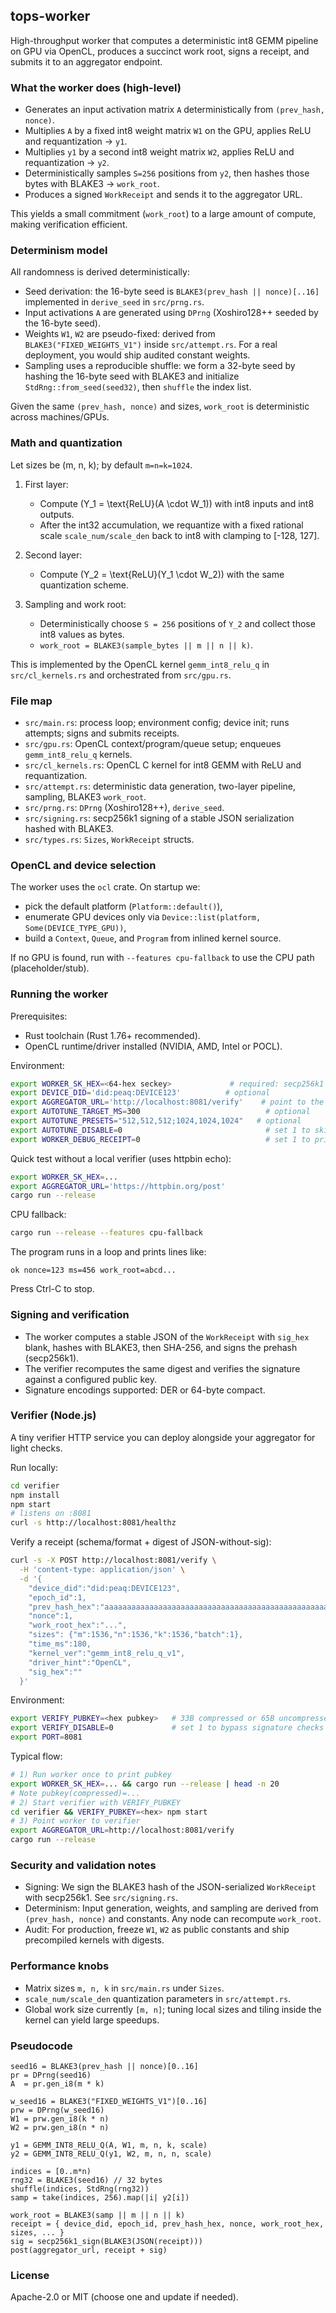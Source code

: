 ## tops-worker

High-throughput worker that computes a deterministic int8 GEMM pipeline on GPU via OpenCL, produces a succinct work root, signs a receipt, and submits it to an aggregator endpoint.

### What the worker does (high-level)

- Generates an input activation matrix `A` deterministically from `(prev_hash, nonce)`.
- Multiplies `A` by a fixed int8 weight matrix `W1` on the GPU, applies ReLU and requantization → `y1`.
- Multiplies `y1` by a second int8 weight matrix `W2`, applies ReLU and requantization → `y2`.
- Deterministically samples `S=256` positions from `y2`, then hashes those bytes with BLAKE3 → `work_root`.
- Produces a signed `WorkReceipt` and sends it to the aggregator URL.

This yields a small commitment (`work_root`) to a large amount of compute, making verification efficient.

### Determinism model

All randomness is derived deterministically:

- Seed derivation: the 16-byte seed is `BLAKE3(prev_hash || nonce)[..16]` implemented in `derive_seed` in `src/prng.rs`.
- Input activations `A` are generated using `DPrng` (Xoshiro128++ seeded by the 16-byte seed).
- Weights `W1`, `W2` are pseudo-fixed: derived from `BLAKE3("FIXED_WEIGHTS_V1")` inside `src/attempt.rs`. For a real deployment, you would ship audited constant weights.
- Sampling uses a reproducible shuffle: we form a 32-byte seed by hashing the 16-byte seed with BLAKE3 and initialize `StdRng::from_seed(seed32)`, then `shuffle` the index list.

Given the same `(prev_hash, nonce)` and sizes, `work_root` is deterministic across machines/GPUs.

### Math and quantization

Let sizes be \(m, n, k\); by default `m=n=k=1024`.

1. First layer:

   - Compute \(Y_1 = \text{ReLU}(A \cdot W_1)\) with int8 inputs and int8 outputs.
   - After the int32 accumulation, we requantize with a fixed rational scale `scale_num/scale_den` back to int8 with clamping to [-128, 127].

2. Second layer:

   - Compute \(Y_2 = \text{ReLU}(Y_1 \cdot W_2)\) with the same quantization scheme.

3. Sampling and work root:
   - Deterministically choose `S = 256` positions of `Y_2` and collect those int8 values as bytes.
   - `work_root = BLAKE3(sample_bytes || m || n || k)`.

This is implemented by the OpenCL kernel `gemm_int8_relu_q` in `src/cl_kernels.rs` and orchestrated from `src/gpu.rs`.

### File map

- `src/main.rs`: process loop; environment config; device init; runs attempts; signs and submits receipts.
- `src/gpu.rs`: OpenCL context/program/queue setup; enqueues `gemm_int8_relu_q` kernels.
- `src/cl_kernels.rs`: OpenCL C kernel for int8 GEMM with ReLU and requantization.
- `src/attempt.rs`: deterministic data generation, two-layer pipeline, sampling, BLAKE3 `work_root`.
- `src/prng.rs`: `DPrng` (Xoshiro128++), `derive_seed`.
- `src/signing.rs`: secp256k1 signing of a stable JSON serialization hashed with BLAKE3.
- `src/types.rs`: `Sizes`, `WorkReceipt` structs.

### OpenCL and device selection

The worker uses the `ocl` crate. On startup we:

- pick the default platform (`Platform::default()`),
- enumerate GPU devices only via `Device::list(platform, Some(DEVICE_TYPE_GPU))`,
- build a `Context`, `Queue`, and `Program` from inlined kernel source.

If no GPU is found, run with `--features cpu-fallback` to use the CPU path (placeholder/stub).

### Running the worker

Prerequisites:

- Rust toolchain (Rust 1.76+ recommended).
- OpenCL runtime/driver installed (NVIDIA, AMD, Intel or POCL).

Environment:

```bash
export WORKER_SK_HEX=<64-hex seckey>             # required: secp256k1 private key
export DEVICE_DID='did:peaq:DEVICE123'          # optional
export AGGREGATOR_URL='http://localhost:8081/verify'    # point to the verifier by default
export AUTOTUNE_TARGET_MS=300                            # optional
export AUTOTUNE_PRESETS="512,512,512;1024,1024,1024"   # optional
export AUTOTUNE_DISABLE=0                                # set 1 to skip tuning (use 1024^3)
export WORKER_DEBUG_RECEIPT=0                            # set 1 to print full receipt
```

Quick test without a local verifier (uses httpbin echo):

```bash
export WORKER_SK_HEX=...
export AGGREGATOR_URL='https://httpbin.org/post'
cargo run --release
```

CPU fallback:

```bash
cargo run --release --features cpu-fallback
```

The program runs in a loop and prints lines like:

```
ok nonce=123 ms=456 work_root=abcd...
```

Press Ctrl-C to stop.

### Signing and verification

- The worker computes a stable JSON of the `WorkReceipt` with `sig_hex` blank, hashes with BLAKE3, then SHA-256, and signs the prehash (secp256k1).
- The verifier recomputes the same digest and verifies the signature against a configured public key.
- Signature encodings supported: DER or 64-byte compact.

### Verifier (Node.js)

A tiny verifier HTTP service you can deploy alongside your aggregator for light checks.

Run locally:

```bash
cd verifier
npm install
npm start
# listens on :8081
curl -s http://localhost:8081/healthz
```

Verify a receipt (schema/format + digest of JSON-without-sig):

```bash
curl -s -X POST http://localhost:8081/verify \
  -H 'content-type: application/json' \
  -d '{
    "device_did":"did:peaq:DEVICE123",
    "epoch_id":1,
    "prev_hash_hex":"aaaaaaaaaaaaaaaaaaaaaaaaaaaaaaaaaaaaaaaaaaaaaaaaaaaaaaaaaaaaaaaa",
    "nonce":1,
    "work_root_hex":"...",
    "sizes": {"m":1536,"n":1536,"k":1536,"batch":1},
    "time_ms":180,
    "kernel_ver":"gemm_int8_relu_q_v1",
    "driver_hint":"OpenCL",
    "sig_hex":""
  }'
```

Environment:
```bash
export VERIFY_PUBKEY=<hex pubkey>   # 33B compressed or 65B uncompressed
export VERIFY_DISABLE=0             # set 1 to bypass signature checks
export PORT=8081
```

Typical flow:
```bash
# 1) Run worker once to print pubkey
export WORKER_SK_HEX=... && cargo run --release | head -n 20
# Note pubkey(compressed)=...
# 2) Start verifier with VERIFY_PUBKEY
cd verifier && VERIFY_PUBKEY=<hex> npm start
# 3) Point worker to verifier
export AGGREGATOR_URL=http://localhost:8081/verify
cargo run --release
```

### Security and validation notes

- Signing: We sign the BLAKE3 hash of the JSON-serialized `WorkReceipt` with secp256k1. See `src/signing.rs`.
- Determinism: Input generation, weights, and sampling are derived from `(prev_hash, nonce)` and constants. Any node can recompute `work_root`.
- Audit: For production, freeze `W1`, `W2` as public constants and ship precompiled kernels with digests.

### Performance knobs

- Matrix sizes `m, n, k` in `src/main.rs` under `Sizes`.
- `scale_num/scale_den` quantization parameters in `src/attempt.rs`.
- Global work size currently `[m, n]`; tuning local sizes and tiling inside the kernel can yield large speedups.

### Pseudocode

```text
seed16 = BLAKE3(prev_hash || nonce)[0..16]
pr = DPrng(seed16)
A  = pr.gen_i8(m * k)

w_seed16 = BLAKE3("FIXED_WEIGHTS_V1")[0..16]
prw = DPrng(w_seed16)
W1 = prw.gen_i8(k * n)
W2 = prw.gen_i8(n * n)

y1 = GEMM_INT8_RELU_Q(A, W1, m, n, k, scale)
y2 = GEMM_INT8_RELU_Q(y1, W2, m, n, n, scale)

indices = [0..m*n)
rng32 = BLAKE3(seed16) // 32 bytes
shuffle(indices, StdRng(rng32))
samp = take(indices, 256).map(|i| y2[i])

work_root = BLAKE3(samp || m || n || k)
receipt = { device_did, epoch_id, prev_hash_hex, nonce, work_root_hex, sizes, ... }
sig = secp256k1_sign(BLAKE3(JSON(receipt)))
post(aggregator_url, receipt + sig)
```

### License

Apache-2.0 or MIT (choose one and update if needed).
